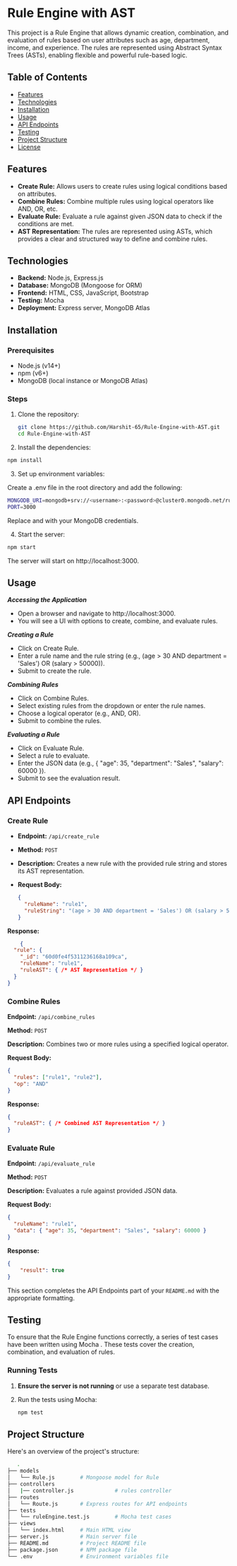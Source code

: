 # Rule Engine with AST

This project is a Rule Engine that allows dynamic creation, combination, and evaluation of rules based on user attributes such as age, department, income, and experience. The rules are represented using Abstract Syntax Trees (ASTs), enabling flexible and powerful rule-based logic.

## Table of Contents

- [Features](#features)
- [Technologies](#technologies)
- [Installation](#installation)
- [Usage](#usage)
- [API Endpoints](#api-endpoints)
- [Testing](#testing)
- [Project Structure](#project-structure)
- [License](#license)

## Features

- **Create Rule:** Allows users to create rules using logical conditions based on attributes.
- **Combine Rules:** Combine multiple rules using logical operators like AND, OR, etc.
- **Evaluate Rule:** Evaluate a rule against given JSON data to check if the conditions are met.
- **AST Representation:** The rules are represented using ASTs, which provides a clear and structured way to define and combine rules.

## Technologies

- **Backend:** Node.js, Express.js
- **Database:** MongoDB (Mongoose for ORM)
- **Frontend:** HTML, CSS, JavaScript, Bootstrap
- **Testing:** Mocha
- **Deployment:** Express server, MongoDB Atlas

## Installation

### Prerequisites

- Node.js (v14+)
- npm (v6+)
- MongoDB (local instance or MongoDB Atlas)

### Steps

1. Clone the repository:

   ```bash
   git clone https://github.com/Harshit-65/Rule-Engine-with-AST.git
   cd Rule-Engine-with-AST

2. Install the dependencies:

```bash
npm install
```

3. Set up environment variables:

Create a .env file in the root directory and add the following:
```bash
MONGODB_URI=mongodb+srv://<username>:<password>@cluster0.mongodb.net/rule-engine?retryWrites=true&w=majority
PORT=3000
```
Replace <username> and <password> with your MongoDB credentials.

4. Start the server:

```bash
npm start
```
The server will start on http://localhost:3000.


## Usage

***Accessing the Application***
- Open a browser and navigate to http://localhost:3000.
- You will see a UI with options to create, combine, and evaluate rules.

***Creating a Rule***
- Click on Create Rule.
- Enter a rule name and the rule string (e.g., (age > 30 AND department = 'Sales') OR (salary > 50000)).
- Submit to create the rule.

***Combining Rules***
- Click on Combine Rules.
- Select existing rules from the dropdown or enter the rule names.
- Choose a logical operator (e.g., AND, OR).
- Submit to combine the rules.

***Evaluating a Rule***
- Click on Evaluate Rule.
- Select a rule to evaluate.
- Enter the JSON data (e.g., { "age": 35, "department": "Sales", "salary": 60000 }).
- Submit to see the evaluation result.

## API Endpoints

### Create Rule

- **Endpoint:** `/api/create_rule`
- **Method:** `POST`
- **Description:** Creates a new rule with the provided rule string and stores its AST representation.
- **Request Body:**

  ```json
  {
    "ruleName": "rule1",
    "ruleString": "(age > 30 AND department = 'Sales') OR (salary > 50000)"
  }
  ```
**Response:**
    
```json
    {
  "rule": {
    "_id": "60d0fe4f5311236168a109ca",
    "ruleName": "rule1",
    "ruleAST": { /* AST Representation */ }
  }
}
```

### Combine Rules

**Endpoint:** `/api/combine_rules`

**Method:** `POST`

**Description:** Combines two or more rules using a specified logical operator.

**Request Body:**

```json
{
  "rules": ["rule1", "rule2"],
  "op": "AND"
}
```
**Response:**
    
```json
{
  "ruleAST": { /* Combined AST Representation */ }
}
```

### Evaluate Rule

**Endpoint:** `/api/evaluate_rule`

**Method:** `POST`

**Description:** Evaluates a rule against provided JSON data.

**Request Body:**

```json
{
  "ruleName": "rule1",
  "data": { "age": 35, "department": "Sales", "salary": 60000 }
}

```
**Response:**
    
```json
{
    "result": true
}

```


This section completes the API Endpoints part of your `README.md` with the appropriate formatting.

## Testing

To ensure that the Rule Engine functions correctly, a series of test cases have been written using Mocha . These tests cover the creation, combination, and evaluation of rules.

### Running Tests

1. **Ensure the server is not running** or use a separate test database.

2. Run the tests using Mocha:

   ```bash
   npm test
   ```

## Project Structure
Here's an overview of the project's structure:

```bash
   .
├── models
│   └── Rule.js        # Mongoose model for Rule
├── controllers
│   |── controller.js             # rules controller
├── routes
│   └── Route.js       # Express routes for API endpoints
├── tests
│   └── ruleEngine.test.js        # Mocha test cases
├── views
│   └── index.html     # Main HTML view
├── server.js          # Main server file
├── README.md          # Project README file
├── package.json       # NPM package file
└── .env               # Environment variables file
```
